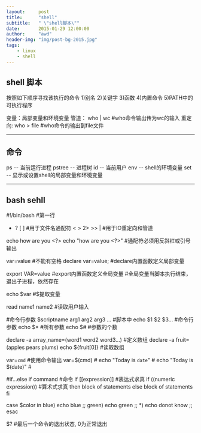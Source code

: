 ```yaml
---
layout:     post
title:      "shell"
subtitle:   " \"shell脚本\""
date:       2015-01-29 12:00:00
author:     "awd"
header-img: "img/post-bg-2015.jpg"
tags:
    - linux
    - shell 
---
```

shell 脚本
------------------------------------------------------------------------
按照如下顺序寻找该执行的命令
1)别名
2)关键字
3)函数
4)内置命令
5)PATH中的可执行程序

变量：局部变量和环境变量
管道： who | wc #who命令输出传为wc的输入
重定向: who > file #who命令的输出到file文件

------------------------------------------------------------------------
命令
------------------------------------------------------------------------
ps -- 当前运行进程
pstree -- 进程树
id  -- 当前用户
env -- shell的环境变量
set  -- 显示或设置shell的局部变量和环境变量

------------------------------------------------------------------------
bash sehll
------------------------------------------------------------------------
#!/bin/bash		#第一行
* ? [ ]			#用于文件名通配符
< > 2> >> |		#用于IO重定向和管道

echo how are you \<?\>
echo "how are you <?>"  #通配符必须用反斜杠或引号输出

var=value		#不能有空格
declare var=value;	#declare内置函数定义局部变量

export VAR=value	#export内置函数定义全局变量
			#全局变量当脚本执行结束，退出子进程，依然存在

echo $var		#$提取变量

read name1 name2	#读取用户输入

#命令行参数
$scriptname arg1 arg2 arg3 ...
#脚本中
echo $1 $2 $3...	#命令行参数
echo $*			#所有参数
echo $#			#参数的个数

declare -a array_name=(word1 word2 word3...)		#定义数组
declare -a fruit=(apples pears plums)
echo ${fruit[0]}					#读取数组

var=`cmd`		#使用命令输出
var=$(cmd)		#
echo "Today is `date`"	#
echo "Today is $(date)"	#

#if...else
if command			#命令
if [[expression]]		#表达式求真
if ((numeric expression))	#算术式求真
then
	block of statements
else
	block of statements
fi

case $color in
blue)
	echo blue
	;;
green)
	echo green
	;;
*)
	echo donot know
	;;
esac


$?		#最后一个命令的退出状态, 0为正常退出
